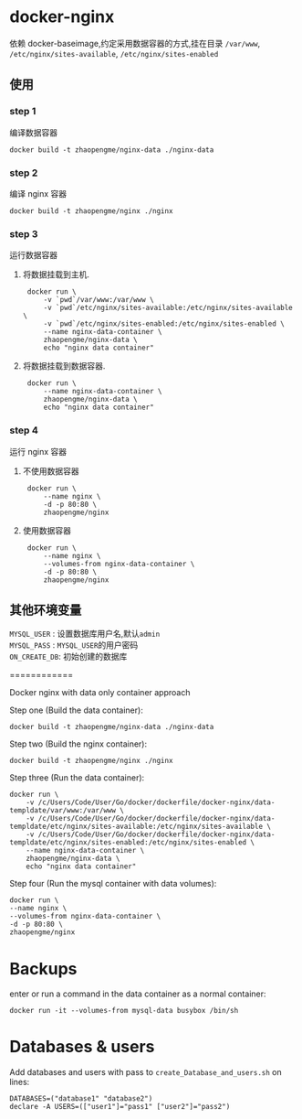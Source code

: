 # docker-nginx
依赖 docker-baseimage,约定采用数据容器的方式,挂在目录 `/var/www`, `/etc/nginx/sites-available`, `/etc/nginx/sites-enabled`

## 使用

### step 1
编译数据容器

    docker build -t zhaopengme/nginx-data ./nginx-data

### step 2
编译 nginx 容器

    docker build -t zhaopengme/nginx ./nginx

### step 3
运行数据容器

1. 将数据挂载到主机.

        docker run \
            -v `pwd`/var/www:/var/www \
            -v `pwd`/etc/nginx/sites-available:/etc/nginx/sites-available \
            -v `pwd`/etc/nginx/sites-enabled:/etc/nginx/sites-enabled \
            --name nginx-data-container \
            zhaopengme/nginx-data \
            echo "nginx data container"

2. 将数据挂载到数据容器.

        docker run \
            --name nginx-data-container \
            zhaopengme/nginx-data \
            echo "nginx data container"

### step 4
运行 nginx 容器

1. 不使用数据容器

        docker run \
            --name nginx \
            -d -p 80:80 \
            zhaopengme/nginx
            
2. 使用数据容器

        docker run \
            --name nginx \
            --volumes-from nginx-data-container \
            -d -p 80:80 \
            zhaopengme/nginx


## 其他环境变量
`MYSQL_USER` : 设置数据库用户名,默认`admin`  
`MYSQL_PASS` : `MYSQL_USER`的用户密码  
`ON_CREATE_DB`: 初始创建的数据库  

============

Docker nginx with data only container approach

Step one (Build the data container):

    docker build -t zhaopengme/nginx-data ./nginx-data

Step two (Build the nginx container):

    docker build -t zhaopengme/nginx ./nginx

Step three (Run the data container):
    
    docker run \
        -v /c/Users/Code/User/Go/docker/dockerfile/docker-nginx/data-templdate/var/www:/var/www \
        -v /c/Users/Code/User/Go/docker/dockerfile/docker-nginx/data-templdate/etc/nginx/sites-available:/etc/nginx/sites-available \
        -v /c/Users/Code/User/Go/docker/dockerfile/docker-nginx/data-templdate/etc/nginx/sites-enabled:/etc/nginx/sites-enabled \
        --name nginx-data-container \
        zhaopengme/nginx-data \
        echo "nginx data container"

Step four (Run the mysql container with data volumes):

    docker run \
    --name nginx \
    --volumes-from nginx-data-container \
    -d -p 80:80 \
    zhaopengme/nginx

# Backups

enter or run a command in the data container as a normal container:

    docker run -it --volumes-from mysql-data busybox /bin/sh

# Databases & users

Add databases and users with pass to ``create_Database_and_users.sh`` on lines:

    DATABASES=("database1" "database2")
    declare -A USERS=(["user1"]="pass1" ["user2"]="pass2")
